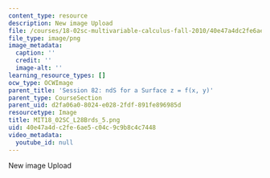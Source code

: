 ```yaml
---
content_type: resource
description: New image Upload
file: /courses/18-02sc-multivariable-calculus-fall-2010/40e47a4dc2fe6ae5c04c9c9b8c4c7448_MIT18_02SC_L28Brds_5.png
file_type: image/png
image_metadata:
  caption: ''
  credit: ''
  image-alt: ''
learning_resource_types: []
ocw_type: OCWImage
parent_title: 'Session 82: ndS for a Surface z = f(x, y)'
parent_type: CourseSection
parent_uid: d2fa06a0-8024-e028-2fdf-891fe896985d
resourcetype: Image
title: MIT18_02SC_L28Brds_5.png
uid: 40e47a4d-c2fe-6ae5-c04c-9c9b8c4c7448
video_metadata:
  youtube_id: null
---
```

New image Upload


